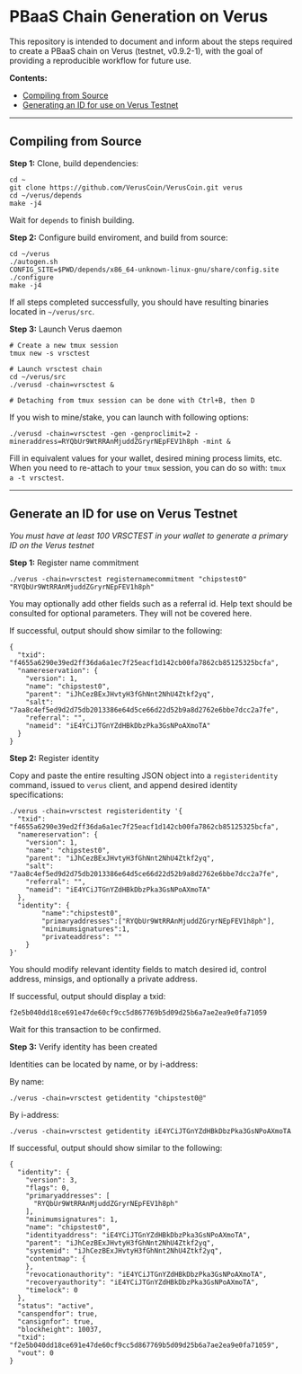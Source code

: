 # PBaaS Chain Generation on Verus

This repository is intended to document and inform about the steps required to create a PBaaS chain on Verus (testnet, v0.9.2-1), with the goal of providing a reproducible workflow for future use.

**Contents:**

- [Compiling from Source](#compile)
- [Generating an ID for use on Verus Testnet](#idgen)

---

<h2 id="compile">Compiling from Source</h2>

**Step 1:** Clone, build dependencies:

```
cd ~
git clone https://github.com/VerusCoin/VerusCoin.git verus
cd ~/verus/depends
make -j4
```

Wait for `depends` to finish building.

**Step 2:** Configure build enviroment, and build from source:

```
cd ~/verus
./autogen.sh
CONFIG_SITE=$PWD/depends/x86_64-unknown-linux-gnu/share/config.site ./configure
make -j4
```

If all steps completed successfully, you should have resulting binaries located in `~/verus/src`.

**Step 3:** Launch Verus daemon

```
# Create a new tmux session
tmux new -s vrsctest

# Launch vrsctest chain
cd ~/verus/src
./verusd -chain=vrsctest &

# Detaching from tmux session can be done with Ctrl+B, then D

```

If you wish to mine/stake, you can launch with following options:

```
./verusd -chain=vrsctest -gen -genproclimit=2 -mineraddress=RYQbUr9WtRRAnMjuddZGryrNEpFEV1h8ph -mint &
```

Fill in equivalent values for your wallet, desired mining process limits, etc.  When you need to re-attach to your `tmux` session, you can do so with: `tmux a -t vrsctest`.

---

<h2 id="idgen">Generate an ID for use on Verus Testnet</h2>

*You must have at least 100 VRSCTEST in your wallet to generate a primary ID on the Verus testnet*

**Step 1:** Register name commitment 

```
./verus -chain=vrsctest registernamecommitment "chipstest0" "RYQbUr9WtRRAnMjuddZGryrNEpFEV1h8ph"
```

You may optionally add other fields such as a referral id.  Help text should be consulted for optional parameters. They will not be covered here.

If successful, output should show similar to the following:

```
{
  "txid": "f4655a6290e39ed2ff36da6a1ec7f25eacf1d142cb00fa7862cb85125325bcfa",
  "namereservation": {
    "version": 1,
    "name": "chipstest0",
    "parent": "iJhCezBExJHvtyH3fGhNnt2NhU4Ztkf2yq",
    "salt": "7aa8c4ef5ed9d2d75db2013386e64d5ce66d22d52b9a8d2762e6bbe7dcc2a7fe",
    "referral": "",
    "nameid": "iE4YCiJTGnYZdHBkDbzPka3GsNPoAXmoTA"
  }
}
```

**Step 2:** Register identity

Copy and paste the entire resulting JSON object into a `registeridentity` command, issued to `verus` client, and append desired identity specifications:

```
./verus -chain=vrsctest registeridentity '{  
  "txid": "f4655a6290e39ed2ff36da6a1ec7f25eacf1d142cb00fa7862cb85125325bcfa",
  "namereservation": {
    "version": 1,
    "name": "chipstest0",
    "parent": "iJhCezBExJHvtyH3fGhNnt2NhU4Ztkf2yq",
    "salt": "7aa8c4ef5ed9d2d75db2013386e64d5ce66d22d52b9a8d2762e6bbe7dcc2a7fe",
    "referral": "",
    "nameid": "iE4YCiJTGnYZdHBkDbzPka3GsNPoAXmoTA"
  },
  "identity": {
        "name":"chipstest0", 
        "primaryaddresses":["RYQbUr9WtRRAnMjuddZGryrNEpFEV1h8ph"], 
        "minimumsignatures":1, 
        "privateaddress": ""
    }
}'
```
You should modify relevant identity fields to match desired id, control address, minsigs, and optionally a private address.

If successful, output should display a txid:

```
f2e5b040dd18ce691e47de60cf9cc5d867769b5d09d25b6a7ae2ea9e0fa71059
```
Wait for this transaction to be confirmed.

**Step 3:** Verify identity has been created

Identities can be located by name, or by i-address:

By name:

```
./verus -chain=vrsctest getidentity "chipstest0@"
```

By i-address:

```
./verus -chain=vrsctest getidentity iE4YCiJTGnYZdHBkDbzPka3GsNPoAXmoTA
```

If successful, output should show similar to the following:

```
{
  "identity": {
    "version": 3,
    "flags": 0,
    "primaryaddresses": [
      "RYQbUr9WtRRAnMjuddZGryrNEpFEV1h8ph"
    ],
    "minimumsignatures": 1,
    "name": "chipstest0",
    "identityaddress": "iE4YCiJTGnYZdHBkDbzPka3GsNPoAXmoTA",
    "parent": "iJhCezBExJHvtyH3fGhNnt2NhU4Ztkf2yq",
    "systemid": "iJhCezBExJHvtyH3fGhNnt2NhU4Ztkf2yq",
    "contentmap": {
    },
    "revocationauthority": "iE4YCiJTGnYZdHBkDbzPka3GsNPoAXmoTA",
    "recoveryauthority": "iE4YCiJTGnYZdHBkDbzPka3GsNPoAXmoTA",
    "timelock": 0
  },
  "status": "active",
  "canspendfor": true,
  "cansignfor": true,
  "blockheight": 10037,
  "txid": "f2e5b040dd18ce691e47de60cf9cc5d867769b5d09d25b6a7ae2ea9e0fa71059",
  "vout": 0
}
```
